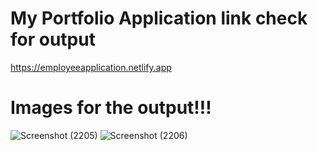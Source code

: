 # My Portfolio Application link check for output
https://employeeapplication.netlify.app
# Images for the output!!!
![Screenshot (2205)](https://github.com/user-attachments/assets/51eb9429-74a2-41cc-a61a-1e631f7ea745)
![Screenshot (2206)](https://github.com/user-attachments/assets/c04b20f6-abd5-4f05-a61e-5462000b5c66)

